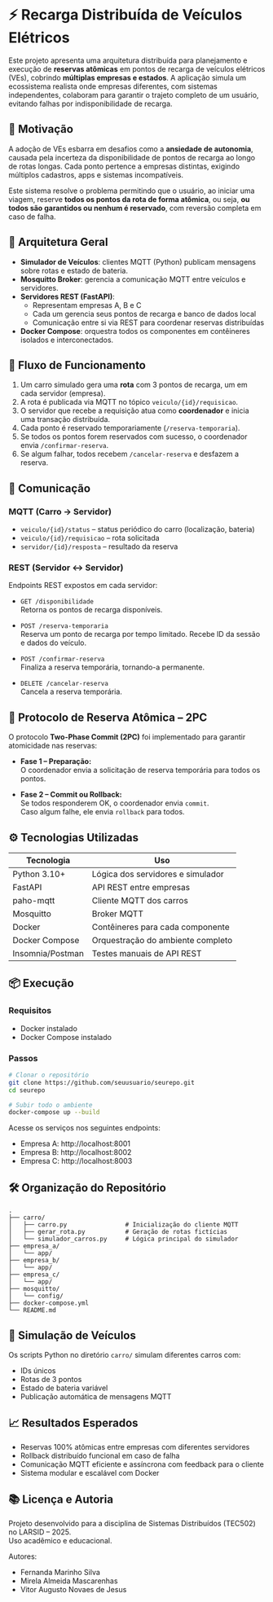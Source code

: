 
# ⚡ Recarga Distribuída de Veículos Elétricos

Este projeto apresenta uma arquitetura distribuída para planejamento e execução de **reservas atômicas** em pontos de recarga de veículos elétricos (VEs), cobrindo **múltiplas empresas e estados**. A aplicação simula um ecossistema realista onde empresas diferentes, com sistemas independentes, colaboram para garantir o trajeto completo de um usuário, evitando falhas por indisponibilidade de recarga.

## 🎯 Motivação

A adoção de VEs esbarra em desafios como a **ansiedade de autonomia**, causada pela incerteza da disponibilidade de pontos de recarga ao longo de rotas longas. Cada ponto pertence a empresas distintas, exigindo múltiplos cadastros, apps e sistemas incompatíveis.

Este sistema resolve o problema permitindo que o usuário, ao iniciar uma viagem, reserve **todos os pontos da rota de forma atômica**, ou seja, **ou todos são garantidos ou nenhum é reservado**, com reversão completa em caso de falha.

## 🧱 Arquitetura Geral

- **Simulador de Veículos**: clientes MQTT (Python) publicam mensagens sobre rotas e estado de bateria.
- **Mosquitto Broker**: gerencia a comunicação MQTT entre veículos e servidores.
- **Servidores REST (FastAPI)**:
  - Representam empresas A, B e C
  - Cada um gerencia seus pontos de recarga e banco de dados local
  - Comunicação entre si via REST para coordenar reservas distribuídas
- **Docker Compose**: orquestra todos os componentes em contêineres isolados e interconectados.

## 🔄 Fluxo de Funcionamento

1. Um carro simulado gera uma **rota** com 3 pontos de recarga, um em cada servidor (empresa).
2. A rota é publicada via MQTT no tópico `veiculo/{id}/requisicao`.
3. O servidor que recebe a requisição atua como **coordenador** e inicia uma transação distribuída.
4. Cada ponto é reservado temporariamente (`/reserva-temporaria`).
5. Se todos os pontos forem reservados com sucesso, o coordenador envia `/confirmar-reserva`.
6. Se algum falhar, todos recebem `/cancelar-reserva` e desfazem a reserva.

## 📡 Comunicação

### MQTT (Carro → Servidor)
- `veiculo/{id}/status` – status periódico do carro (localização, bateria)
- `veiculo/{id}/requisicao` – rota solicitada
- `servidor/{id}/resposta` – resultado da reserva

### REST (Servidor ↔ Servidor)
Endpoints REST expostos em cada servidor:
- `GET /disponibilidade`  
  Retorna os pontos de recarga disponíveis.

- `POST /reserva-temporaria`  
  Reserva um ponto de recarga por tempo limitado. Recebe ID da sessão e dados do veículo.

- `POST /confirmar-reserva`  
  Finaliza a reserva temporária, tornando-a permanente.

- `DELETE /cancelar-reserva`  
  Cancela a reserva temporária.

## 🧪 Protocolo de Reserva Atômica – 2PC

O protocolo **Two-Phase Commit (2PC)** foi implementado para garantir atomicidade nas reservas:

- **Fase 1 – Preparação:**  
  O coordenador envia a solicitação de reserva temporária para todos os pontos.

- **Fase 2 – Commit ou Rollback:**  
  Se todos responderem OK, o coordenador envia `commit`.  
  Caso algum falhe, ele envia `rollback` para todos.

## ⚙️ Tecnologias Utilizadas

| Tecnologia       | Uso                                |
|------------------|-------------------------------------|
| Python 3.10+     | Lógica dos servidores e simulador   |
| FastAPI          | API REST entre empresas             |
| paho-mqtt        | Cliente MQTT dos carros             |
| Mosquitto        | Broker MQTT                         |
| Docker           | Contêineres para cada componente    |
| Docker Compose   | Orquestração do ambiente completo   |
| Insomnia/Postman | Testes manuais de API REST          |

## 📦 Execução

### Requisitos
- Docker instalado
- Docker Compose instalado

### Passos

```bash
# Clonar o repositório
git clone https://github.com/seuusuario/seurepo.git
cd seurepo

# Subir todo o ambiente
docker-compose up --build
```

Acesse os serviços nos seguintes endpoints:

- Empresa A: http://localhost:8001
- Empresa B: http://localhost:8002
- Empresa C: http://localhost:8003

## 🛠 Organização do Repositório

```
.
├── carro/
│   ├── carro.py                # Inicialização do cliente MQTT
│   ├── gerar_rota.py           # Geração de rotas fictícias
│   └── simulador_carros.py     # Lógica principal do simulador
├── empresa_a/
│   └── app/
├── empresa_b/
│   └── app/
├── empresa_c/
│   └── app/
├── mosquitto/
│   └── config/
├── docker-compose.yml
└── README.md
```

## 🚗 Simulação de Veículos

Os scripts Python no diretório `carro/` simulam diferentes carros com:

- IDs únicos
- Rotas de 3 pontos
- Estado de bateria variável
- Publicação automática de mensagens MQTT

## 📈 Resultados Esperados

- Reservas 100% atômicas entre empresas com diferentes servidores
- Rollback distribuído funcional em caso de falha
- Comunicação MQTT eficiente e assíncrona com feedback para o cliente
- Sistema modular e escalável com Docker

## 📚 Licença e Autoria

Projeto desenvolvido para a disciplina de Sistemas Distribuídos (TEC502) no LARSID – 2025.  
Uso acadêmico e educacional.

Autores:  
-  Fernanda Marinho Silva
-  Mirela Almeida Mascarenhas
-  Vitor Augusto Novaes de Jesus
